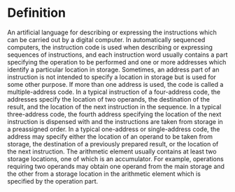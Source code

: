 # Definition

An artificial language for describing or expressing the instructions
which can be carried out by a digital computer. In automatically
sequenced computers, the instruction code is used when describing or
expressing sequences of instructions, and each instruction word usually
contains a part specifying the operation to be performed and one or more
addresses which identify a particular location in storage. Sometimes, an
address part of an instruction is not intended to specify a location in
storage but is used for some other purpose. If more than one address is
used, the code is called a multiple-address code. In a typical
instruction of a four-address code, the addresses specify the location
of two operands, the destination of the result, and the location of the
next instruction in the sequence. In a typical three-address code, the
fourth address specifying the location of the next instruction is
dispensed with and the instructions are taken from storage in a
preassigned order. In a typical one-address or single-address code, the
address may specify either the location of an operand to be taken from
storage, the destination of a previously prepared result, or the
location of the next instruction. The arithmetic element usually
contains at least two storage locations, one of which is an accumulator.
For example, operations requiring two operands may obtain one operand
from the main storage and the other from a storage location in the
arithmetic element which is specified by the operation part.
